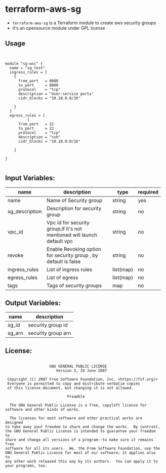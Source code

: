 # terraform-aws-sg

- ``` terraform-aws-sg ``` is a Terraform module to create aws security groups
- it's an opensource module under GPL license

## Usage
```


module "sg-wsc" {
  name = "sg_test"
  ingress_rules = [
    {
      from_port   = 8080
      to_port     = 8080
      protocol    = "tcp"
      description = "User-service ports"
      cidr_blocks = "10.10.0.0/16"

    }
  ]
  egress_rules = [
          {
      from_port   = 22
      to_port     = 22
      protocol    = "tcp"
      description = "ssh"
      cidr_blocks = "10.10.0.0/16"

    }

}


```

## Input Variables:

| name                      | description                                                                                       | type         | required |
|---------------------------|---------------------------------------------------------------------------------------------------|--------------|----------|
| name                      | Name of Security group                                                                            | string       | yes      |
| sg_description            | Description for security group                                                                    | string       | no       |
| vpc_id                    | Vpc id for security group,if it's not mentioned will launch default vpc                           | string       | no       |
| revoke                    | Enable Revoking option for security group , by default is false                                   | string       | no       |
| ingress_rules             | List of ingress rules                                                                             | list(map)    | no       |
| egress_rules              | List of egress                                                                                    | list(map)    | no       |
| tags                      | Tags of security groups                                                                           | map          | no       |


## Output Variables:

| name         | description          |
|--------------|----------------------|
| sg_id        | security group id    |
| sg_arn       | security group arn   |


## License:
```

                    GNU GENERAL PUBLIC LICENSE
                       Version 3, 29 June 2007

 Copyright (C) 2007 Free Software Foundation, Inc. <https://fsf.org/>
 Everyone is permitted to copy and distribute verbatim copies
 of this license document, but changing it is not allowed.

                            Preamble

  The GNU General Public License is a free, copyleft license for
software and other kinds of works.

  The licenses for most software and other practical works are designed
to take away your freedom to share and change the works.  By contrast,
the GNU General Public License is intended to guarantee your freedom to
share and change all versions of a program--to make sure it remains free
software for all its users.  We, the Free Software Foundation, use the
GNU General Public License for most of our software; it applies also to
any other work released this way by its authors.  You can apply it to
your programs, too.
```
